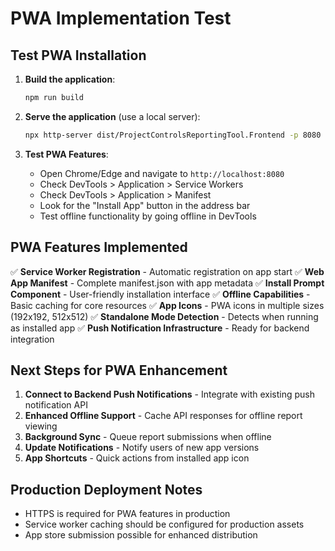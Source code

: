 # PWA Implementation Test

## Test PWA Installation

1. **Build the application**:
   ```bash
   npm run build
   ```

2. **Serve the application** (use a local server):
   ```bash
   npx http-server dist/ProjectControlsReportingTool.Frontend -p 8080
   ```

3. **Test PWA Features**:
   - Open Chrome/Edge and navigate to `http://localhost:8080`
   - Check DevTools > Application > Service Workers
   - Check DevTools > Application > Manifest
   - Look for the "Install App" button in the address bar
   - Test offline functionality by going offline in DevTools

## PWA Features Implemented

✅ **Service Worker Registration** - Automatic registration on app start
✅ **Web App Manifest** - Complete manifest.json with app metadata
✅ **Install Prompt Component** - User-friendly installation interface
✅ **Offline Capabilities** - Basic caching for core resources
✅ **App Icons** - PWA icons in multiple sizes (192x192, 512x512)
✅ **Standalone Mode Detection** - Detects when running as installed app
✅ **Push Notification Infrastructure** - Ready for backend integration

## Next Steps for PWA Enhancement

1. **Connect to Backend Push Notifications** - Integrate with existing push notification API
2. **Enhanced Offline Support** - Cache API responses for offline report viewing
3. **Background Sync** - Queue report submissions when offline
4. **Update Notifications** - Notify users of new app versions
5. **App Shortcuts** - Quick actions from installed app icon

## Production Deployment Notes

- HTTPS is required for PWA features in production
- Service worker caching should be configured for production assets
- App store submission possible for enhanced distribution
